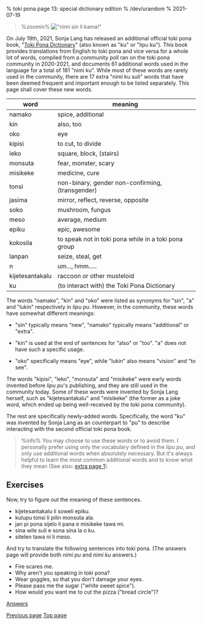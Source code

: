 % toki pona page 13: special dictionary edition
% /dev/urandom
% 2021-07-19

<!-- The title of this page is a reference to Capcom's "Street Fighter" series
and specifically the game "Street Fighter II", which has received several
different improved and updated versions along its lifespan. Specifically, it
references the Sega Genesis / Mega Drive port of SF2 Champion Edition and SF2
Hyper Fighting, "Street Fighter II: Special Champion Edition". Translators: feel
free to replace that reference with something else if you want, as long as it's
appropriate for all audiences. -->

<style>
.zoomin {
	text-align: center;
}
.zoomin img {
	width: 320px;
	image-rendering:crisp-edges;
	image-rendering: pixelated;
};
</style>

> %zoomin%
> !["nimi sin li kama!"](/tokipona/nimi_sin_li_kama.gif)
> 

On July 19th, 2021, Sonja Lang has released an additional official toki pona
book, "[Toki Pona Dictionary](https://www.amazon.com/dp/0978292367)" (also known
as "ku" or "lipu ku"). This book provides translations from English to toki pona
and vice versa for a whole lot of words, compiled from a community poll ran on
the toki pona community in 2020-2021, and documents 61 additional words used in
the language for a total of 181 "nimi ku". While most of these words are rarely
used in the community, there are 17 extra "nimi ku suli" words that have been
deemed frequent and important enough to be listed separately. This page shall
cover these new words.

| word               | meaning                          |
|--------------------|----------------------------------|
| namako             | spice, additional                |
| kin                | also, too                        |
| oko                | eye                              |
| kipisi             | to cut, to divide                |
| leko               | square, block, (stairs)          |
| monsuta            | fear, monster, scary             |
| misikeke           | medicine, cure                   |
| tonsi              | non-binary, gender non-confirming, (transgender) |
| jasima             | mirror, reflect, reverse, opposite |
| soko               | mushroom, fungus                 |
| meso               | average, medium                  |
| epiku              | epic, awesome                    |
| kokosila           | to speak not in toki pona while in a toki pona group |
| lanpan             | seize, steal, get                |
| n                  | um..., hmm.....                  |
| kijetesantakalu    | raccoon or other musteloid       |
| ku                 | (to interact with) the Toki Pona Dictionary |

The words "namako", "kin" and "oko" were listed as synonyms for "sin", "a" and
"lukin" respectively in *lipu pu*. However, in the community, these words have
somewhat different meanings:

* "sin" typically means "new", "namako" typically means "additional" or "extra".

* "kin" is used at the end of sentences for "also" or "too". "a" does not have
  such a specific usage.

* "oko" specifically means "eye", while "lukin" also means "vision" and "to
  see".

The words "kipisi", "leko", "monsuta" and "misikeke" were early words invented
before *lipu pu*'s publishing, and they are still used in the community today.
Some of these words were invented by Sonja Lang herself, such as
"kijetesantakalu" and "misikeke" (the former as a joke word, which ended up
being well-received by the toki pona community).

The rest are specifically newly-added words. Specifically, the word "ku" was
invented by Sonja Lang as an counterpart to "pu" to describe interacting with
the second official toki pona book.

> %info%
> You may choose to use these words or to avoid them. I personally prefer using
> only the vocabulary defined in the *lipu pu*, and only use additional words
> when absolutely necessary. But it's always helpful to learn the most common
> additional words and to know what they mean (See also: [extra page
> 1](x1.html)).

## Exercises

Now, try to figure out the meaning of these sentences.

* kijetesantakalu li soweli epiku.
* kulupu tonsi li pilin monsuta ala.
* jan pi pona sijelo li pana e misikeke tawa mi.
* sina wile suli e sona sina la o ku.
* sitelen tawa ni li meso.

And try to translate the following sentences into toki pona. (The answers page
will provide both *nimi pu* and *nimi ku* answers.)

* Fire scares me.
* Why aren't you speaking in toki pona?
* Wear goggles, so that you don't damage your eyes.
* Please pass me the sugar ("white sweet spice").
* How would you want me to cut the pizza ("bread circle")?

[Answers](answers.html#p13)

[Previous page](12.html) [Top page](index.html)
